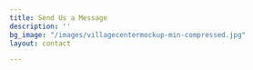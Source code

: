 ```yaml
---
title: Send Us a Message
description: ''
bg_image: "/images/villagecentermockup-min-compressed.jpg"
layout: contact

---
```

